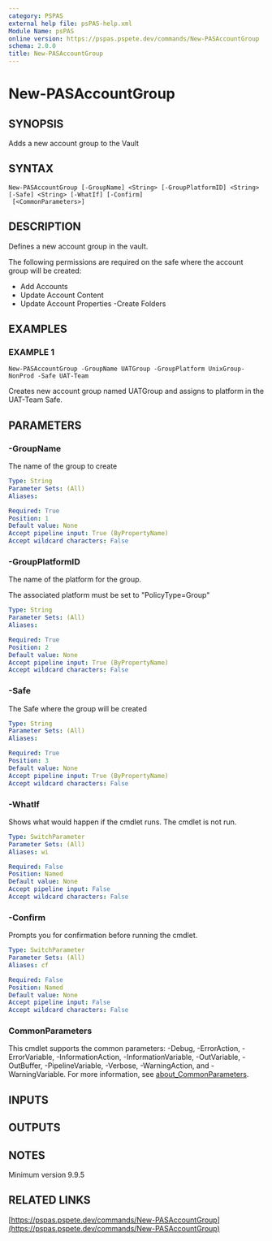 ```yaml
---
category: PSPAS
external help file: psPAS-help.xml
Module Name: psPAS
online version: https://pspas.pspete.dev/commands/New-PASAccountGroup
schema: 2.0.0
title: New-PASAccountGroup
---
```


# New-PASAccountGroup

## SYNOPSIS
Adds a new account group to the Vault

## SYNTAX

```
New-PASAccountGroup [-GroupName] <String> [-GroupPlatformID] <String> [-Safe] <String> [-WhatIf] [-Confirm]
 [<CommonParameters>]
```

## DESCRIPTION
Defines a new account group in the vault.

The following permissions are required on the safe where the account group will be created:
 - Add Accounts
 - Update Account Content
 - Update Account Properties
  -Create Folders

## EXAMPLES

### EXAMPLE 1
```
New-PASAccountGroup -GroupName UATGroup -GroupPlatform UnixGroup-NonProd -Safe UAT-Team
```

Creates new account group named UATGroup and assigns to platform in the UAT-Team Safe.

## PARAMETERS

### -GroupName
The name of the group to create

```yaml
Type: String
Parameter Sets: (All)
Aliases:

Required: True
Position: 1
Default value: None
Accept pipeline input: True (ByPropertyName)
Accept wildcard characters: False
```

### -GroupPlatformID
The name of the platform for the group.

The associated platform must be set to "PolicyType=Group"

```yaml
Type: String
Parameter Sets: (All)
Aliases:

Required: True
Position: 2
Default value: None
Accept pipeline input: True (ByPropertyName)
Accept wildcard characters: False
```

### -Safe
The Safe where the group will be created

```yaml
Type: String
Parameter Sets: (All)
Aliases:

Required: True
Position: 3
Default value: None
Accept pipeline input: True (ByPropertyName)
Accept wildcard characters: False
```

### -WhatIf
Shows what would happen if the cmdlet runs.
The cmdlet is not run.

```yaml
Type: SwitchParameter
Parameter Sets: (All)
Aliases: wi

Required: False
Position: Named
Default value: None
Accept pipeline input: False
Accept wildcard characters: False
```

### -Confirm
Prompts you for confirmation before running the cmdlet.

```yaml
Type: SwitchParameter
Parameter Sets: (All)
Aliases: cf

Required: False
Position: Named
Default value: None
Accept pipeline input: False
Accept wildcard characters: False
```

### CommonParameters
This cmdlet supports the common parameters: -Debug, -ErrorAction, -ErrorVariable, -InformationAction, -InformationVariable, -OutVariable, -OutBuffer, -PipelineVariable, -Verbose, -WarningAction, and -WarningVariable. For more information, see [about_CommonParameters](http://go.microsoft.com/fwlink/?LinkID=113216).

## INPUTS

## OUTPUTS

## NOTES
Minimum version 9.9.5

## RELATED LINKS

[https://pspas.pspete.dev/commands/New-PASAccountGroup](https://pspas.pspete.dev/commands/New-PASAccountGroup)

